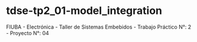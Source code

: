 # tdse-tp2_01-model_integration
FIUBA - Electrónica - Taller de Sistemas Embebidos - Trabajo Práctico N°: 2 - Proyecto N°: 04
